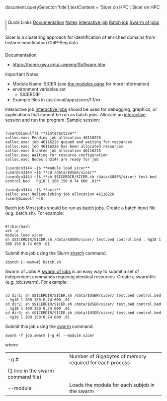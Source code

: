 

document.querySelector('title').textContent = 'Sicer on HPC';
Sicer on HPC


|  |
| --- |
| 
Quick Links
[Documentation](#doc)
[Notes](#notes)
[Interactive job](#int) 
[Batch job](#sbatch) 
[Swarm of jobs](#swarm) 
 |


 Sicer is a clustering approach for identification of enriched domains from 
 histone modification ChIP-Seq data


### 


Documentation
* https://home.gwu.edu/~wpeng/Software.htm



Important Notes
* Module Name: SICER (see [the modules 
 page](/apps/modules.html) for more information)
* environment variables set
	+ SICERDIR
* Example files in /usr/local/apps/sicer/1.1/ex





Interactive job
[Interactive jobs](/docs/userguide.html#int) should be used for debugging, graphics, or applications that cannot be run as batch jobs.
Allocate an [interactive session](/docs/userguide.html#int) and run the program. Sample session:



```

[user@biowulf]$ **sinteractive**
salloc.exe: Pending job allocation 46116226
salloc.exe: job 46116226 queued and waiting for resources
salloc.exe: job 46116226 has been allocated resources
salloc.exe: Granted job allocation 46116226
salloc.exe: Waiting for resource configuration
salloc.exe: Nodes cn3144 are ready for job

[user@cn3144 ~]$ **module load sicer**
[user@cn3144 ~]$ **cd /data/$USER/sicer**
[user@cn3144 ~]$ **sh $SICERDIR/SICER.sh /data/$USER/sicer/ test.bed control.bed . hg18 1 200 150 0.74 600 .01**

[user@cn3144 ~]$ **exit**
salloc.exe: Relinquishing job allocation 46116226
[user@biowulf ~]$

```




Batch job
Most jobs should be run as [batch jobs](/docs/userguide.html#submit).
Create a batch input file (e.g. batch.sh). For example:



```

#!/bin/bash
set -e
module load sicer
sh $SICERDIR/SICER.sh /data/$USER/sicer/ test.bed control.bed . hg18 1 200 150 0.74 600 .01

```

Submit this job using the Slurm [sbatch](/docs/userguide.html) command.



```
sbatch [--mem=#] batch.sh
```

Swarm of Jobs 
A [swarm of jobs](/apps/swarm.html) is an easy way to submit a set of independent commands requiring identical resources.
Create a swarmfile (e.g. job.swarm). For example:



```

cd dir1; sh $SICERDIR/SICER.sh /data/$USER/sicer/ test.bed control.bed . hg18 1 200 150 0.74 600 .01
cd dir2; sh $SICERDIR/SICER.sh /data/$USER/sicer/ test.bed control.bed . hg18 1 200 150 0.74 600 .01
cd dir3; sh $SICERDIR/SICER.sh /data/$USER/sicer/ test.bed control.bed . hg18 1 200 150 0.74 600 .01

```

Submit this job using the [swarm](/apps/swarm.html) command.



```
swarm -f job.swarm [-g #] --module sicer
```

where
 

|  |  |
| --- | --- |
| -g *#*  | Number of Gigabytes of memory required for each process 
 (1 line in the swarm command file)  |
| --module  | Loads the module for each subjob in the swarm  |




